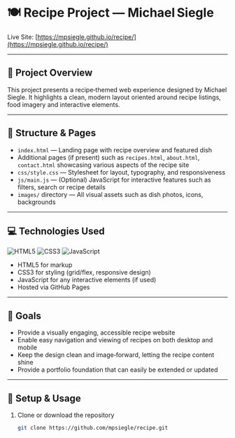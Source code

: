 # 🍽️ Recipe Project — Michael Siegle

Live Site: [https://mpsiegle.github.io/recipe/](https://mpsiegle.github.io/recipe/)

---

## 🚀 Project Overview  
This project presents a recipe‑themed web experience designed by Michael Siegle. It highlights a clean, modern layout oriented around recipe listings, food imagery and interactive elements.

---

## 🧱 Structure & Pages  
- `index.html` — Landing page with recipe overview and featured dish  
- Additional pages (if present) such as `recipes.html`, `about.html`, `contact.html` showcasing various aspects of the recipe site  
- `css/style.css` — Stylesheet for layout, typography, and responsiveness  
- `js/main.js` — (Optional) JavaScript for interactive features such as filters, search or recipe details  
- `images/` directory — All visual assets such as dish photos, icons, backgrounds  

---

## 💻 Technologies Used
![HTML5](https://img.shields.io/badge/HTML5-E34F26?style=flat-square&logo=html5&logoColor=white)
![CSS3](https://img.shields.io/badge/CSS3-1572B6?style=flat-square&logo=css3&logoColor=white)
![JavaScript](https://img.shields.io/badge/JavaScript-F7DF1E?style=flat-square&logo=javascript&logoColor=black)

- HTML5 for markup  
- CSS3 for styling (grid/flex, responsive design)  
- JavaScript for any interactive elements (if used)  
- Hosted via GitHub Pages  

---

## 🎯 Goals  
- Provide a visually engaging, accessible recipe website  
- Enable easy navigation and viewing of recipes on both desktop and mobile  
- Keep the design clean and image‑forward, letting the recipe content shine  
- Provide a portfolio foundation that can easily be extended or updated  

---

## 🧩 Setup & Usage  
1. Clone or download the repository  
   ```bash
   git clone https://github.com/mpsiegle/recipe.git
